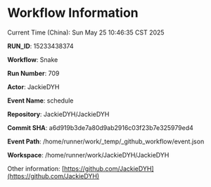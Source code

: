 # Workflow Information

Current Time (China): Sun May 25 10:46:35 CST 2025  

**RUN_ID**: 15233438374  

**Workflow**: Snake  

**Run Number**: 709  

**Actor**: JackieDYH  

**Event Name**: schedule  

**Repository**: JackieDYH/JackieDYH  

**Commit SHA**: a6d919b3de7a80d9ab2916c03f23b7e325979ed4  

**Event Path**: /home/runner/work/_temp/_github_workflow/event.json  

**Workspace**: /home/runner/work/JackieDYH/JackieDYH  

Other information: [https://github.com/JackieDYH](https://github.com/JackieDYH)
